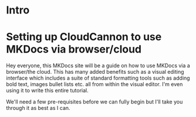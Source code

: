 # Intro

# Setting up CloudCannon to use MKDocs via browser/cloud

Hey everyone, this MKDocs site will be a guide on how to use MKDocs via a browser/the cloud. This has many added benefits such as a visual editing interface which includes a suite of standard formatting tools such as adding bold text, images bullet lists etc. all from within the visual editor. I'm even using it to write this entire tutorial.

We'll need a few pre-requisites before we can fully begin but I'll take you through it as best as I can.
